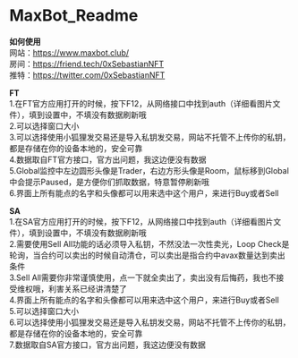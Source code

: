 # MaxBot_Readme

**如何使用**  
网站：https://www.maxbot.club/  
房间：https://friend.tech/0xSebastianNFT  
推特：https://twitter.com/0xSebastianNFT  

**FT**  
1.在FT官方应用打开的时候，按下F12，从网络接口中找到auth（详细看图片文件），填到设置中，不填没有数据刷新哦  
2.可以选择窗口大小  
3.可以选择使用小狐狸发交易还是导入私钥发交易，网站不托管不上传你的私钥，都是存储在你的设备本地的，安全可靠  
4.数据取自FT官方接口，官方出问题，我这边便没有数据  
5.Global监控中左边圆形头像是Trader，右边方形头像是Room，鼠标移到Global中会提示Paused，是方便你们抓取数据，特意暂停刷新哦  
6.界面上所有能点的名字和头像都可以用来选中这个用户，来进行Buy或者Sell  

**SA**  
1.在SA官方应用打开的时候，按下F12，从网络接口中找到auth（详细看图片文件），填到设置中，不填没有数据刷新哦  
2.需要使用Sell All功能的话必须导入私钥，不然没法一次性卖光，Loop Check是轮询，当合约可以卖出的时候自动清仓，可以卖出是指合约中avax数量达到卖出条件  
3.Sell All需要你非常谨慎使用，点一下就全卖出了，卖出没有后悔药，我也不接受维权哦，利害关系已经讲清楚了  
4.界面上所有能点的名字和头像都可以用来选中这个用户，来进行Buy或者Sell  
5.可以选择窗口大小  
6.可以选择使用小狐狸发交易还是导入私钥发交易，网站不托管不上传你的私钥，都是存储在你的设备本地的，安全可靠  
7.数据取自SA官方接口，官方出问题，我这边便没有数据  
